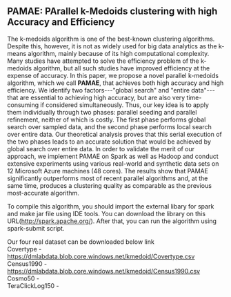 ## PAMAE: PArallel k-Medoids clustering with high Accuracy and Efficiency

The k-medoids algorithm is one of the best-known clustering algorithms. Despite this, however, it is not as widely used for big data analytics as the k-means algorithm, mainly because of its high computational complexity. Many studies have attempted to solve the efficiency problem of the k-medoids algorithm, but all such studies have improved efficiency at the expense of accuracy. In this paper, we propose a novel parallel k-medoids algorithm, which we call **PAMAE**, that achieves both high accuracy and high efficiency. We identify two factors---"global search" and "entire data"---that are essential to achieving high accuracy, but are also very time-consuming if considered simultaneously. Thus, our key idea is to apply them individually through two phases: parallel seeding and parallel refinement, neither of which is costly. The first phase performs global search over sampled data, and the second phase performs local search over entire data. Our theoretical analysis proves that this serial execution of the two phases leads to an accurate solution that would be achieved by global search over entire data. In order to validate the merit of our approach, we implement PAMAE on Spark as well as Hadoop and conduct extensive experiments using various real-world and synthetic data sets on 12 Microsoft Azure machines (48 cores). The results show that PAMAE significantly outperforms most of recent parallel algorithms and, at the same time, produces a clustering quality as comparable as the previous most-accurate algorithm.

To compile this algorithm, you should import the external libary for spark and make jar file using IDE tools. You can download the library on this URL(http://spark.apache.org/). After that, you can run the algorithm using spark-submit script. 

Our four real dataset can be downloaded below link<br />
Covertype - https://dmlabdata.blob.core.windows.net/kmedoid/Covertype.csv<br />
Census1990 - https://dmlabdata.blob.core.windows.net/kmedoid/Census1990.csv<br />
Cosmo50 - <br />
TeraClickLog150 - <br />
